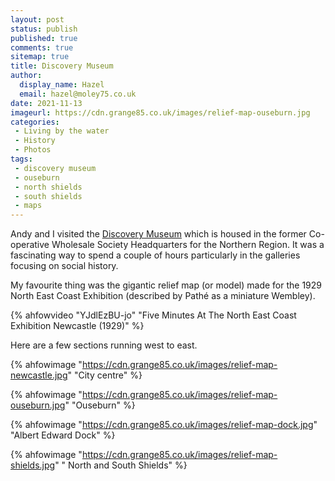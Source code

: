 ```yaml
---
layout: post
status: publish
published: true
comments: true
sitemap: true
title: Discovery Museum
author:
  display_name: Hazel
  email: hazel@moley75.co.uk
date: 2021-11-13
imageurl: https://cdn.grange85.co.uk/images/relief-map-ouseburn.jpg
categories:
 - Living by the water
 - History
 - Photos
tags:
 - discovery museum
 - ouseburn
 - north shields
 - south shields
 - maps
---
```

Andy and I visited the [Discovery Museum](https://discoverymuseum.org.uk/) which is housed in the former Co-operative Wholesale Society Headquarters for the Northern Region. It was a fascinating way to spend a couple of hours particularly in the galleries focusing on social history.

My favourite thing was the gigantic relief map (or model) made for the 1929 North East Coast Exhibition (described by Pathé as a miniature Wembley).

{% ahfowvideo "YJdlEzBU-jo" "Five Minutes At The North East Coast Exhibition Newcastle (1929)" %}

Here are a few sections running west to east. 

{% ahfowimage "https://cdn.grange85.co.uk/images/relief-map-newcastle.jpg" "City centre" %}

{% ahfowimage "https://cdn.grange85.co.uk/images/relief-map-ouseburn.jpg" "Ouseburn" %}

{% ahfowimage "https://cdn.grange85.co.uk/images/relief-map-dock.jpg" "Albert Edward Dock" %}

{% ahfowimage "https://cdn.grange85.co.uk/images/relief-map-shields.jpg" " North and South Shields" %}

